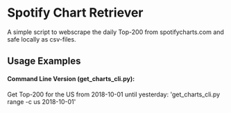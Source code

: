 # Spotify Chart Retriever

A simple script to webscrape the daily Top-200 from spotifycharts.com and
safe locally as csv-files.

## Usage Examples

#### Command Line Version (get_charts_cli.py):

Get Top-200 for the US from 2018-10-01 until yesterday:
'get_charts_cli.py range -c us 2018-10-01'
